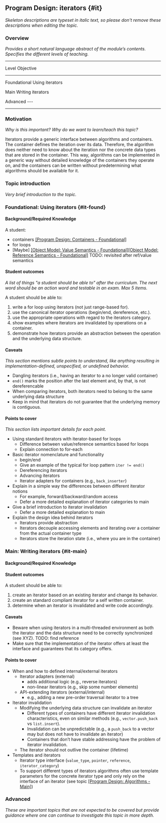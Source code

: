 ## Program Design: iterators {#it}

_Skeleton descriptions are typeset in italic text,_
_so please don't remove these descriptions when editing the topic._

### Overview

_Provides a short natural language abstract of the module’s contents._
_Specifies the different levels of teaching._

------------------------------------------------------------------------
Level             Objective
----------------- ------------------------------------------------------
Foundational      Using iterators

Main              Writing iterators

Advanced          ---

------------------------------------------------------------------------

### Motivation

_Why is this important?_
_Why do we want to learn/teach this topic?_

Iterators provide a generic interface between algorithms and containers.
The container defines the iteration over its data.
Therefore, the algorithm does neither need to know about the iteration nor the concrete data types that are stored in the container.
This way, algorithms can be implemented in a generic way without detailed knowledge of the containers they operate on, and the containers can be written without predetermining what algorithms should be available for it.

### Topic introduction

_Very brief introduction to the topic._

### Foundational: Using iterators {#it-found}

#### Background/Required Knowledge

A student:
* containers [[Program Design: Containers - Foundational]][1]
* for loops
* [Maybe] [[Object Model: Value Semantics - Foundational]][2][[Object Model: Reference Semantics - Foundational]][3] TODO: revisited after ref/value semantics 

#### Student outcomes

_A list of things "a student should be able to" after the curriculum._
_The next word should be an action word and testable in an exam._
_Max 5 items._

A student should be able to:

1. write a for loop using iterators (not just range-based for).
2. use the canonical iterator operations (begin/end, dereference, etc.).
3. use the appropriate operations with regard to the iterators category.
4. show examples where iterators are invalidated by operations on a container.
5. demonstrate how iterators provide an abstraction between the operation and the underlying data structure.

#### Caveats

_This section mentions subtle points to understand, like anything resulting in
implementation-defined, unspecified, or undefined behavior._

* Dangling iterators (i.e., having an iterator to a no longer valid container)
* `end()` marks the position after the last element and, by that, is not dereferencable
* When comparing iterators, both iterators need to belong to the same underlying data structure
* Keep in mind that iterators do not guarantee that the underlying memory is contiguous.

#### Points to cover

_This section lists important details for each point._

* Using standard iterators with iterator-based for loops
    * Difference between value/reference semantics based for loops
    * Explain connection to for-each
* Basic iterator nomenclature and functionality
    * begin/end
    * Give an example of the typical for loop pattern `iter != end()`
    * Dereferencing iterators
    * Advancing iterators
    * Iterator adapters for containers (e.g., `back_inserter`)
* Explain in a simple way the differences between different iterator notions
    * For example, forward/backward/random access
    * Defer a more detailed explanation of iterator categories to main
* Give a brief introduction to iterator invalidation
    * Defer a more detailed explanation to main
* Explain the design idea behind iterators
    * Iterators provide abstraction
    * Iterators decouple accessing elements and iterating over a container from the actual container type
    * Iterators store the iteration state (i.e., where you are in the container)


### Main: Writing iterators {#it-main}

#### Background/Required Knowledge

#### Student outcomes

A student should be able to:

1. create an iterator based on an existing iterator and change its behavior.
2. create an standard compliant iterator for a self written container.
3. determine when an iterator is invalidated and write code accordingly.

#### Caveats

* Beware when using iterators in a multi-threaded environment as both the iterator and the data structure need to be correctly synchronized (see XYZ). TODO: find reference
* Make sure that the implementation of the iterator offers at least the interface and guarantees that its category offers.


#### Points to cover

* When and how to defined internal/external iterators
    * Iterator adapters (external)
        * adds additional logic (e.g., reverse iterators)
        * non-linear iterators (e.g., skip some number elements)
    * API-extending iterators (external/internal)
        * e.g., adding a new pre-order traversal iterator to a tree
* Iterator invalidation
    * Modifying the underlying data structure can invalidate an iterator
        * Different types of containers have different iterator invalidation characteristics, even on similar methods (e.g., `vector.push_back` vs `list.insert`).
        * Invalidation can be unpredictable (e.g., a `push_back` to a vector may but does not have to invalidate an iterator)
        * Containers that don’t have stable addressing have the problem of iterator invalidation.
    * The iterator should not outlive the container (lifetime)
* Templates and iterators
    * Iterator type interface (`value_type`, `pointer`, `reference`, `iterator_category`)
    * To support different types of iterators algorithms often use template parameters for the concrete iterator type and only rely on the interface of an iterator (see topic [[Program Design: Algorithms - Main]][4])


### Advanced

_These are important topics that are not expected to be covered but provide
guidance where one can continue to investigate this topic in more depth._

[1]: ../program-design/containers.md
[2]: ../object-model/value-semantics.md
[3]: ../object-model/reference-semantics.md
[4]: ../program-design/algorithms.md
